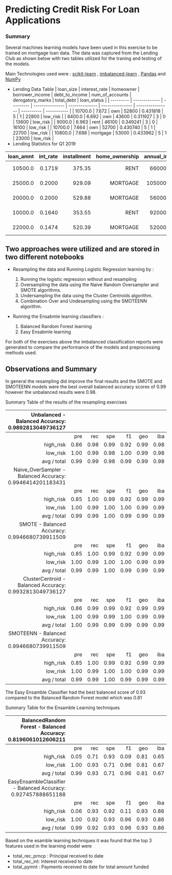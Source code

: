 # Predicting Credit Risk For Loan Applications

### Summary

Several machines learning models have been used in this exercise to be trained on mortgage loan data. The data was captured from the Lending Club as shown below with two tables utilized for the traning and testing of the models.

Main Technologies used were : [scikit-learn](https://scikit-learn.org/stable/) , [imbalanced-learn](https://imbalanced-learn.org/stable/) , [Pandas](https://pandas.pydata.org/) and [NumPy](https://numpy.org/)

- Lending Data Table
  | loan_size | interest_rate | homeowner | borrower_income | debt_to_income | num_of_accounts | derogatory_marks | total_debt | loan_status |
  | --------- | ------------- | --------- | --------------- | -------------- | --------------- | ---------------- | ---------- | ----------- |
  | 10700.0   | 7.672         | own       | 52800           | 0.431818       | 5               | 1                | 22800      | low_risk    |
  | 8400.0    | 6.692         | own       | 43600           | 0.311927       | 3               | 0                | 13600      | low_risk    |
  | 9000.0    | 6.963         | rent      | 46100           | 0.349241       | 3               | 0                | 16100      | low_risk    |
  | 10700.0   | 7.664         | own       | 52700           | 0.430740       | 5               | 1                | 22700      | low_risk    |
  | 10800.0   | 7.698         | mortgage  | 53000           | 0.433962       | 5               | 1                | 23000      | low_risk    |
- Lending Statistics for Q1 2019

| loan_amnt | int_rate | installment | home_ownership | annual_inc | verification_status |  issue_d | loan_status | pymnt_plan |   dti | ... | pct_tl_nvr_dlq | percent_bc_gt_75 | pub_rec_bankruptcies | tax_liens | tot_hi_cred_lim | total_bal_ex_mort | total_bc_limit | total_il_high_credit_limit | hardship_flag | debt_settlement_flag |  |
| --------: | -------: | ----------: | -------------: | ---------: | ------------------: | -------: | ----------: | ---------: | ----: | --: | -------------: | ---------------: | -------------------: | --------: | --------------: | ----------------: | -------------: | -------------------------: | ------------: | -------------------: | - |
|   10500.0 |   0.1719 |      375.35 |           RENT |    66000.0 |     Source Verified | Mar-2019 |    low_risk |          n | 27.24 | ... |           85.7 |            100.0 |                  0.0 |       0.0 |         65687.0 |           38199.0 |         2000.0 |                    61987.0 |             N |                    N |  |
|   25000.0 |   0.2000 |      929.09 |       MORTGAGE |   105000.0 |            Verified | Mar-2019 |    low_risk |          n | 20.23 | ... |           91.2 |             50.0 |                  1.0 |       0.0 |        271427.0 |           60641.0 |        41200.0 |                    49197.0 |             N |                    N |  |
|   20000.0 |   0.2000 |      529.88 |       MORTGAGE |    56000.0 |            Verified | Mar-2019 |    low_risk |          n | 24.26 | ... |           66.7 |             50.0 |                  0.0 |       0.0 |         60644.0 |           45684.0 |         7500.0 |                    43144.0 |             N |                    N |  |
|   10000.0 |   0.1640 |      353.55 |           RENT |    92000.0 |            Verified | Mar-2019 |    low_risk |          n | 31.44 | ... |          100.0 |             50.0 |                  1.0 |       0.0 |         99506.0 |           68784.0 |        19700.0 |                    76506.0 |             N |                    N |  |
|   22000.0 |   0.1474 |      520.39 |       MORTGAGE |    52000.0 |        Not Verified | Mar-2019 |    low_risk |          n | 18.76 | ... |          100.0 |              0.0 |                  0.0 |       0.0 |        219750.0 |           25919.0 |        27600.0 |                    20000.0 |             N |                    N |  |

## Two approaches were utilized and are stored in two different notebooks

- Resampling the data and Running Logistic Regression learning by :

  1. Running the logistic regression without and resampling
  2. Oversampling the data using the Naive Random Oversampler and SMOTE algorithms.
  3. Undersampling the data using the Cluster Centroids algorithm.
  4. Combination Over and Undesampling using the SMOTEENN algorithm.
- Running the Ensabmle learning classifiers :

  1. Balanced Random Forest learning
  2. Easy Ensabmle learning

For both of the exercises above the imbalanced classification reports were generated to compare the performance of the models and preprocessing methods used.

## Observations and Summary

In general the resampling did improve the final results and the SMOTE and SMOTEENN models were the best overall balanced accuracy scores of 0.99 however the unbalanced results were 0.98.

Summary Table of the results of the resampling exercises

|        Unbalanced - Balanced Accuracy: 0.9892813049736127 |      |      |      |      |      |      |       |
| --------------------------------------------------------: | ---: | ---: | ---: | ---: | ---: | ---: | ----: |
|                                                           |  pre |  rec |  spe |   f1 |  geo |  iba |   sup |
|                                                 high_risk | 0.86 | 0.98 | 0.99 | 0.92 | 0.99 | 0.98 |   625 |
|                                                  low_risk | 1.00 | 0.99 | 0.98 | 1.00 | 0.99 | 0.98 | 18759 |
|                                               avg / total | 0.99 | 0.99 | 0.98 | 0.99 | 0.99 | 0.98 | 19384 |
| Naive_OverSampler - Balanced Accuracy: 0.9946414201183431 |      |      |      |      |      |      |       |
|                                                           |  pre |  rec |  spe |   f1 |  geo |  iba |   sup |
|                                                 high_risk | 0.85 | 1.00 | 0.99 | 0.92 | 0.99 | 0.99 |   625 |
|                                                  low_risk | 1.00 | 0.99 | 1.00 | 1.00 | 0.99 | 0.99 | 18759 |
|                                               avg / total | 0.99 | 0.99 | 1.00 | 0.99 | 0.99 | 0.99 | 19384 |
|             SMOTE - Balanced Accuracy: 0.9946680739911509 |      |      |      |      |      |      |       |
|                                                           |  pre |  rec |  spe |   f1 |  geo |  iba |   sup |
|                                                 high_risk | 0.85 | 1.00 | 0.99 | 0.92 | 0.99 | 0.99 |   625 |
|                                                  low_risk | 1.00 | 0.99 | 1.00 | 1.00 | 0.99 | 0.99 | 18759 |
|                                               avg / total | 0.99 | 0.99 | 1.00 | 0.99 | 0.99 | 0.99 | 19384 |
|   ClusterCentroid - Balanced Accuracy: 0.9932813049736127 |      |      |      |      |      |      |       |
|                                                           |  pre |  rec |  spe |   f1 |  geo |  iba |   sup |
|                                                 high_risk | 0.86 | 0.99 | 0.99 | 0.92 | 0.99 | 0.99 |   625 |
|                                                  low_risk | 1.00 | 0.99 | 0.99 | 1.00 | 0.99 | 0.99 | 18759 |
|                                               avg / total | 1.00 | 0.99 | 0.99 | 0.99 | 0.99 | 0.99 | 19384 |
|          SMOTEENN - Balanced Accuracy: 0.9946680739911509 |      |      |      |      |      |      |       |
|                                                           |  pre |  rec |  spe |   f1 |  geo |  iba |   sup |
|                                                 high_risk | 0.85 | 1.00 | 0.99 | 0.92 | 0.99 | 0.99 |   625 |
|                                                  low_risk | 1.00 | 0.99 | 1.00 | 1.00 | 0.99 | 0.99 | 18759 |
|                                               avg / total | 0.99 | 0.99 | 1.00 | 0.99 | 0.99 | 0.99 | 19384 |

The Easy Ensamble Classifier had the best balanced score of 0.93 compared to the Balanced Random Forest model which was 0.81

Summary Table for the Ensamble Learning techniques

| BalancedRandom Forest - Balanced Accuracy: 0.8196061012606211 |      |      |      |      |      |      |       |
| ------------------------------------------------------------: | ---: | ---: | ---: | ---: | ---: | ---: | ----: |
|                                                               |  pre |  rec |  spe |   f1 |  geo |  iba |   sup |
|                                                     high_risk | 0.05 | 0.71 | 0.93 | 0.09 | 0.81 | 0.65 |    87 |
|                                                      low_risk | 1.00 | 0.93 | 0.71 | 0.96 | 0.81 | 0.67 | 17118 |
|                                                   avg / total | 0.99 | 0.93 | 0.71 | 0.96 | 0.81 | 0.67 | 17205 |
| EasyEnsambleClassifier - Balanced Accuracy: 0.927457888651188 |      |      |      |      |      |      |       |
|                                                               |  pre |  rec |  spe |   f1 |  geo |  iba |   sup |
|                                                     high_risk | 0.06 | 0.93 | 0.92 | 0.11 | 0.93 | 0.86 |    87 |
|                                                      low_risk | 1.00 | 0.92 | 0.93 | 0.96 | 0.93 | 0.86 | 17118 |
|                                                   avg / total | 0.99 | 0.92 | 0.93 | 0.96 | 0.93 | 0.86 | 17205 |

Based on the esamble learning techniques it was found that the top 3 features used in the learning model were

- total_rec_prncp : Principal received to date
- total_rec_int: Interest received to date
- total_pymnt : Payments received to date for total amount funded
